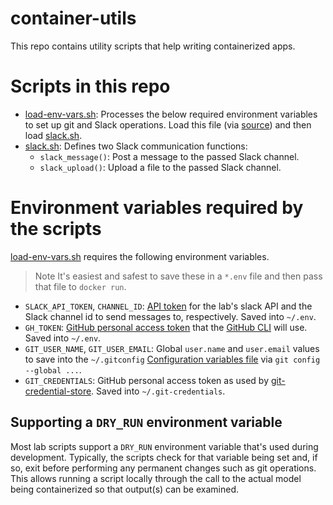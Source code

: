 # container-utils

This repo contains utility scripts that help writing containerized apps.

# Scripts in this repo

- [load-env-vars.sh](scripts/load-env-vars.sh): Processes the below required environment variables to set up git and Slack operations. Load this file (via [source](https://linuxize.com/post/bash-source-command/)) and then load [slack.sh](scripts/slack.sh).
- [slack.sh](scripts/slack.sh): Defines two Slack communication functions:
    - `slack_message()`: Post a message to the passed Slack channel.
    - `slack_upload()`: Upload a file to the passed Slack channel.

# Environment variables required by the scripts 

[load-env-vars.sh](scripts/load-env-vars.sh) requires the following environment variables.

> Note It's easiest and safest to save these in a `*.env` file and then pass that file to `docker run`.

- `SLACK_API_TOKEN`, `CHANNEL_ID`: [API token](https://api.slack.com/authentication/token-types#bot) for the lab's slack API and the Slack channel id to send messages to, respectively. Saved into `~/.env`.
- `GH_TOKEN`: [GitHub personal access token](https://docs.github.com/en/authentication/keeping-your-account-and-data-secure/managing-your-personal-access-tokens) that the [GitHub CLI](https://cli.github.com/) will use. Saved into `~/.env`.
- `GIT_USER_NAME`, `GIT_USER_EMAIL`: Global `user.name` and `user.email` values to save into the `~/.gitconfig` [Configuration variables file](https://git-scm.com/docs/git-config#_configuration_file) via `git config --global ...`.
- `GIT_CREDENTIALS`: GitHub personal access token as used by [git-credential-store](https://git-scm.com/docs/git-credential-store). Saved into `~/.git-credentials`.

## Supporting a `DRY_RUN` environment variable

Most lab scripts support a `DRY_RUN` environment variable that's used during development. Typically, the scripts check for that variable being set and, if so, exit before performing any permanent changes such as git operations. This allows running a script locally through the call to the actual model being containerized so that output(s) can be examined. 
